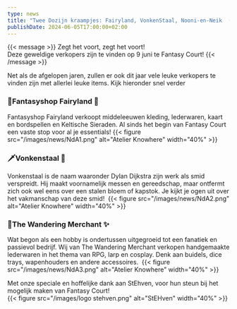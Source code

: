 ```yaml
--- 
type: news 
title: "Twee Dozijn kraampjes: Fairyland, VonkenStaal, Nooni-en-Neik  (Nooni Design), GridStuff, The Wandering Merchant (voormalig eldirsar crafts)." 
publishDate: 2024-06-05T17:00:00+02:00 
--- 
```


{{< message >}}
Zegt het voort, zegt het voort!\
Deze geweldige verkopers zijn te vinden op 9 juni te Fantasy Court! 
{{< /message >}}

Net als de afgelopen jaren, zullen er ook dit jaar vele leuke verkopers te vinden zijn met allerlei leuke items. Kijk hieronder snel verder


### 🧚Fantasyshop Fairyland 🧝
Fantasyshop Fairyland verkoopt middeleeuwen kleding, lederwaren, kaart en bordspellen en Keltische Sieraden. Al sinds het begin van Fantasy Court een vaste stop voor al je essentials!
{{< figure src="/images/news/NdA1.png" alt="Atelier Knowhere" width="40%" >}}

### 🗡️Vonkenstaal 🔨
Vonkenstaal is de naam waaronder Dylan Dijkstra zijn werk als smid verspreidt. Hij maakt voornamelijk messen en gereedschap, maar ontfermt zich ook wel eens over een stalen bloem of kapstok. Je kijkt je ogen uit over het vakmanschap van deze smid! 
{{< figure src="/images/news/NdA2.png" alt="Atelier Knowhere" width="40%" >}}

### 🎲The Wandering Merchant ✨
Wat begon als een hobby is ondertussen uitgegroeid tot een fanatiek en passievol bedrijf. Wij van The Wandering Merchant verkopen handgemaakte lederwaren in het thema van RPG, larp en cosplay. Denk aan buidels, dice trays, wapenhouders en andere accessoires. 
{{< figure src="/images/news/NdA3.png" alt="Atelier Knowhere" width="40%" >}}

Met onze speciale en hoffelijke dank aan StEhven, voor hun steun bij het mogelijk maken van Fantasy Court!\
{{< figure src="/images/logo stehven.png" alt="StEHven" width="40%" >}}
	
